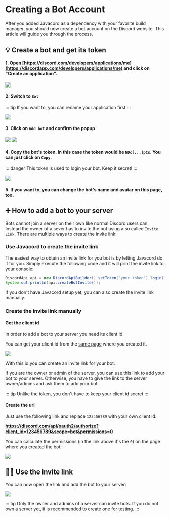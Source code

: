 # Creating a Bot Account

After you added Javacord as a dependency with your favorite build manager, you should now create a bot account on the Discord website.
This article will guide you through the process.

## :bulb: Create a bot and get its token

#### **1.** Open [https://discord.com/developers/applications/me](https://discordapp.com/developers/applications/me) and click on "Create an application".

![](./create-application.png)

#### **2.** Switch to `Bot`

::: tip
If you want to, you can rename your application first
::: 

![](./click-bot.png)

#### **3.** Click on `Add bot` and confirm the popup

![](./add-bot.png)
![](./confirm.png)

#### **4.** Copy the bot's token. In this case the token would be `NDc[...]pCs`. You can just click on `Copy`.

::: danger
This token is used to login your bot. Keep it secret!
:::

![](./copy-token.png)

#### **5.** If you want to, you can change the bot's name and avatar on this page, too.

## :heavy_plus_sign: How to add a bot to your server

Bots cannot join a server on their own like normal Discord users can.
Instead the owner of a sever has to invite the bot using a so called `Invite Link`.
There are multiple ways to create the invite link:

### Use Javacord to create the invite link

The easiest way to obtain an invite link for you bot is by letting Javacord do it for you.
Simply execute the following code and it will print the invite link to your console:

```java
DiscordApi api = new DiscordApiBuilder().setToken("your token").login().join();
System.out.println(api.createBotInvite());
```

If you don't have Javacord setup yet, you can also create the invite link manually.

### Create the invite link manually

#### Get the client id

In order to add a bot to your server you need its client id.

You can get your client id from the [same page](https://discord.com/developers/applications/me) where you created it.

![](./get-client-id.png)

With this id you can create an invite link for your bot.

If you are the owner or admin of the server, you can use this link to add your bot to your server. Otherwise, you have to give the link to the server owner/admins and ask them to add your bot.

::: tip
Unlike the token, you don't have to keep your client id secret
:::

#### Create the url

Just use the following link and replace `123456789` with your own client id.

**https://discord.com/api/oauth2/authorize?client_id=123456789&scope=bot&permissions=0**

You can calculate the permissions (in the link above it's the `0`) on the page where you created the bot:

![](./calculate-permissions.png)

## :raising_hand_man: Use the invite link

You can now open the link and add the bot to your server:

![](./use-invite-link.png)

::: tip
Only the owner and admins of a server can invite bots. If you do not own a server yet, it is recommended to create one for testing.
::: 